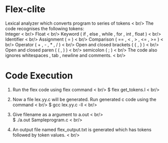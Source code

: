# Flex-clite
Lexical analyzer which converts program to series of tokens < br/>
The code recognises the following tokens: <br/>
  Integer  < br/>
  Float  < br/>
  Keyword ( if , else , while , for , int , float )  < br/>
  Identifier  < br/>
  Assignment ( = )  < br/>
  Comparison ( == , < , > , <= , >= )  < br/>
  Operator ( + , - , * , / )  < br/>
  Open and closed brackets ( { , } ) < br/>
  Open and closed paren ( ( , ) ) < br/>
  semicolon ( ; )  < br/>
The code also ignores whitespaces , tab , newline and comments. < br/>

  
# Code Execution
1) Run the flex code using flex command  < br/>
  $ flex get_tokens.l < br/>

2) Now a file lex.yy.c will be generated. Run generated c code using the command < br/>
  $ gcc lex.yy.c -ll < br/>

3) Give filename as a argument to a.out < br/>   
  $ ./a.out Sampleprogram.c < br/>

4) An output file named flex_output.txt is generated which has tokens followed by token values. < br/>
